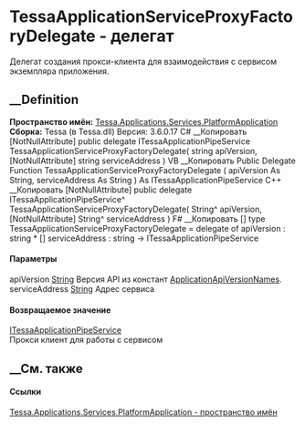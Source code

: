 # TessaApplicationServiceProxyFactoryDelegate - делегат
Делегат создания прокси-клиента для взаимодействия с сервисом экземпляра
приложения.
## __Definition
 **Пространство имён:**
[Tessa.Applications.Services.PlatformApplication](N_Tessa_Applications_Services_PlatformApplication.htm)  
 **Сборка:** Tessa (в Tessa.dll) Версия: 3.6.0.17
C# __Копировать
    [NotNullAttribute]
    public delegate ITessaApplicationPipeService TessaApplicationServiceProxyFactoryDelegate(
    	string apiVersion,
    	[NotNullAttribute] string serviceAddress
    )
VB __Копировать
    <NotNullAttribute>
    Public Delegate Function TessaApplicationServiceProxyFactoryDelegate ( 
    	apiVersion As String,
    	<NotNullAttribute> serviceAddress As String
    ) As ITessaApplicationPipeService
C++ __Копировать
    [NotNullAttribute]
    public delegate ITessaApplicationPipeService^ TessaApplicationServiceProxyFactoryDelegate(
    	String^ apiVersion, 
    	[NotNullAttribute] String^ serviceAddress
    )
F# __Копировать
     [<NotNullAttribute>]
    type TessaApplicationServiceProxyFactoryDelegate = 
        delegate of 
            apiVersion : string * 
            [<NotNullAttribute>] serviceAddress : string -> ITessaApplicationPipeService
#### Параметры
apiVersion [String](https://learn.microsoft.com/dotnet/api/system.string)
    Версия API из констант [ApplicationApiVersionNames](T_Tessa_Applications_ApplicationApiVersionNames.htm).
serviceAddress [String](https://learn.microsoft.com/dotnet/api/system.string)
     Адрес сервиса 
#### Возвращаемое значение
[ITessaApplicationPipeService](T_Tessa_Applications_Pipes_ITessaApplicationPipeService.htm)  
Прокси клиент для работы с сервисом
## __См. также
#### Ссылки
[Tessa.Applications.Services.PlatformApplication - пространство
имён](N_Tessa_Applications_Services_PlatformApplication.htm)
